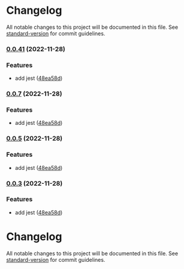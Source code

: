 # Changelog

All notable changes to this project will be documented in this file. See [standard-version](https://github.com/conventional-changelog/standard-version) for commit guidelines.

### [0.0.41](https://github.com/GDSC-Daejin/design-seed/compare/v0.0.1...v0.0.41) (2022-11-28)


### Features

* add jest ([48ea58d](https://github.com/GDSC-Daejin/design-seed/commit/48ea58da86d4ebd40feca61d2bc428cc19245173))

### [0.0.7](https://github.com/GDSC-Daejin/design-seed/compare/v0.0.1...v0.0.7) (2022-11-28)


### Features

* add jest ([48ea58d](https://github.com/GDSC-Daejin/design-seed/commit/48ea58da86d4ebd40feca61d2bc428cc19245173))

### [0.0.5](https://github.com/GDSC-Daejin/design-seed/compare/v0.0.1...v0.0.5) (2022-11-28)


### Features

* add jest ([48ea58d](https://github.com/GDSC-Daejin/design-seed/commit/48ea58da86d4ebd40feca61d2bc428cc19245173))

### [0.0.3](https://github.com/GDSC-Daejin/design-seed/compare/v0.0.1...v0.0.3) (2022-11-28)


### Features

* add jest ([48ea58d](https://github.com/GDSC-Daejin/design-seed/commit/48ea58da86d4ebd40feca61d2bc428cc19245173))

# Changelog

All notable changes to this project will be documented in this file. See [standard-version](https://github.com/conventional-changelog/standard-version) for commit guidelines.
